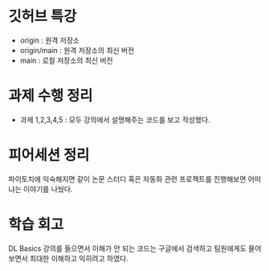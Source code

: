 # 깃허브 특강

- origin : 원격 저장소
- origin/main : 원격 저장소의 최신 버전
- main : 로컬 저장소의 최신 버전


# 과제 수행 정리
- 과제 1,2,3,4,5 : 모두 강의에서 설명해주는 코드를 보고 작성했다. 


# 피어세션 정리

파이토치에 익숙해지면 같이 논문 스터디 혹은 자동화 관련 프로젝트를 진행해보면 어떠냐는 이야기를 나눴다.


# 학습 회고

DL Basics 강의를 들으면서 이해가 안 되는 코드는 구글에서 검색하고 팀원에게도 물어보면서 최대한 이해하고 익히려고 하였다.
